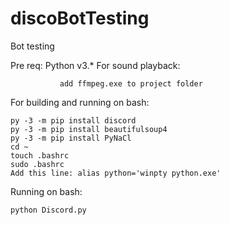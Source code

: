 # discoBotTesting

Bot testing

Pre req: Python v3.*
For sound playback:
```
           add ffmpeg.exe to project folder
```
For building and running on bash:
```
py -3 -m pip install discord
py -3 -m pip install beautifulsoup4
py -3 -m pip install PyNaCl
cd ~
touch .bashrc
sudo .bashrc
Add this line: alias python='winpty python.exe'
```
    
Running on bash:
```
python Discord.py
```
